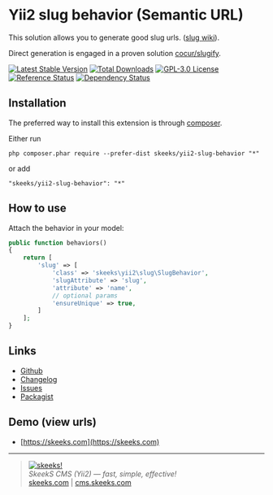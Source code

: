 Yii2 slug behavior (Semantic URL)
===================================

This solution allows you to generate good slug urls. ([slug wiki](https://en.wikipedia.org/wiki/Semantic_URL)).

Direct generation is engaged in a proven solution [cocur/slugify](https://github.com/cocur/slugify).

[![Latest Stable Version](https://poser.pugx.org/skeeks/yii2-slug-behavior/v/stable.png)](https://packagist.org/packages/skeeks/yii2-slug-behavior)
[![Total Downloads](https://poser.pugx.org/skeeks/yii2-slug-behavior/downloads.png)](https://packagist.org/packages/skeeks/yii2-slug-behavior)
[![GPL-3.0 License](https://img.shields.io/packagist/l/skeeks/yii2-slug-behavior.svg)](https://opensource.org/licenses/GPL-3.0)
[![Reference Status](https://www.versioneye.com/php/skeeks:yii2-slug-behavior/reference_badge.svg)](https://www.versioneye.com/php/skeeks:yii2-slug-behavior/references)
[![Dependency Status](https://www.versioneye.com/php/skeeks:yii2-slug-behavior/dev-master/badge.png)](https://www.versioneye.com/php/skeeks:yii2-slug-behavior/dev-master)

Installation
------------

The preferred way to install this extension is through [composer](http://getcomposer.org/download/).

Either run

```
php composer.phar require --prefer-dist skeeks/yii2-slug-behavior "*"
```

or add

```
"skeeks/yii2-slug-behavior": "*"
```


How to use
----------

Attach the behavior in your model:

```php
public function behaviors()
{
    return [
        'slug' => [
            'class' => 'skeeks\yii2\slug\SlugBehavior',
            'slugAttribute' => 'slug',
            'attribute' => 'name',
            // optional params
            'ensureUnique' => true,
        ]
    ];
}

```


Links
----------
* [Github](https://github.com/skeeks-semenov/yii2-slug-behavior)
* [Changelog](https://github.com/skeeks-semenov/yii2-slug-behavior/blob/master/CHANGELOG.md)
* [Issues](https://github.com/skeeks-semenov/yii2-slug-behavior/issues)
* [Packagist](https://packagist.org/packages/skeeks/yii2-slug-behavior)


Demo (view urls)
----------
* [https://skeeks.com](https://skeeks.com)

___

> [![skeeks!](https://skeeks.com/img/logo/logo-no-title-80px.png)](https://skeeks.com)  
<i>SkeekS CMS (Yii2) — fast, simple, effective!</i>  
[skeeks.com](https://skeeks.com) | [cms.skeeks.com](https://cms.skeeks.com)

